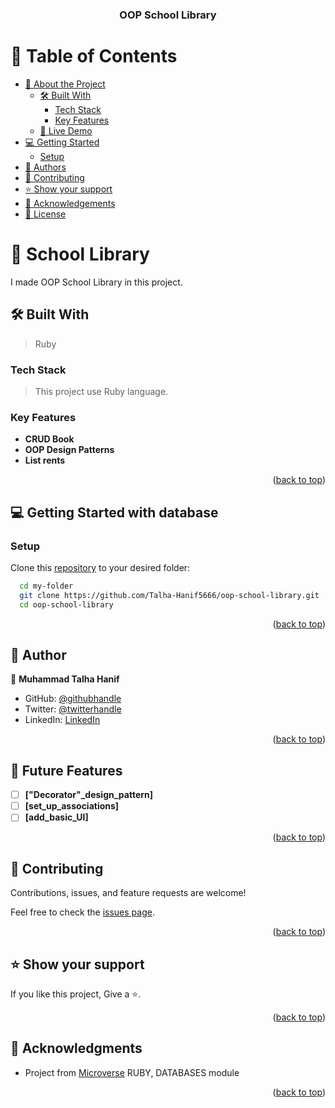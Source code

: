 <a name="readme-top"></a>
<div align="center">

  <h3><b>OOP School Library</b></h3>
</div>

# 📗 Table of Contents

- [📖 About the Project](#about-project)
  - [🛠 Built With](#built-with)
    - [Tech Stack](#tech-stack)
    - [Key Features](#key-features)
  - [🚀 Live Demo](#live-demo)
- [💻 Getting Started](#getting-started)
  - [Setup](#setup)
- [👥 Authors](#authors)
- [🤝 Contributing](#contributing)
- [⭐️ Show your support](#support)
- [🙏 Acknowledgements](#acknowledgements)
- [📝 License](#license)

# 📖 School Library <a name="about-project"></a>

I made OOP School Library in this project.

## 🛠 Built With <a name="built-with"></a>

>Ruby
### Tech Stack <a name="tech-stack"></a>
> This project use Ruby language.

### Key Features <a name="key-features"></a>
- **CRUD Book**
- **OOP Design Patterns**
- **List rents**


<p align="right">(<a href="#readme-top">back to top</a>)</p>

## 💻 Getting Started with database <a name="getting-started"></a>

### Setup

Clone this [repository](https://github.com/Talha-Hanif5666/oop-school-library.git) to your desired folder:

```sh
  cd my-folder
  git clone https://github.com/Talha-Hanif5666/oop-school-library.git 
  cd oop-school-library
```

<p align="right">(<a href="#readme-top">back to top</a>)</p>

## 👥 Author <a name="authors"></a>

👤 **Muhammad Talha Hanif**

  - GitHub: [@githubhandle](https://github.com/Talha-Hanif5666)
  - Twitter: [@twitterhandle](https://twitter.com/TalhaHa45039660?t=R4git6jFgsysI4xPxmN-ag&s=09)
  - LinkedIn: [LinkedIn](https://www.linkedin.com/in/muhammad-talha-hanif-6b1355116)

<p align="right">(<a href="#readme-top">back to top</a>)</p>

## 🔭 Future Features <a name="future-features"></a>

- [ ] **["Decorator"_design_pattern]**
- [ ] **[set_up_associations]**
- [ ] **[add_basic_UI]**

<p align="right">(<a href="#readme-top">back to top</a>)</p>

## 🤝 Contributing <a name="contributing"></a>

Contributions, issues, and feature requests are welcome!

Feel free to check the [issues page](https://github.com/Talha-Hanif5666/oop-school-library/issues).

<p align="right">(<a href="#readme-top">back to top</a>)</p>

## ⭐️ Show your support <a name="support"></a>

If you like this project, Give a ⭐️.

<p align="right">(<a href="#readme-top">back to top</a>)</p>

## 🙏 Acknowledgments <a name="acknowledgements"></a>

- Project from [Microverse](https://www.microverse.org/?grsf=i6yi2m) RUBY, DATABASES module


<p align="right">(<a href="#readme-top">back to top</a>)</p>
